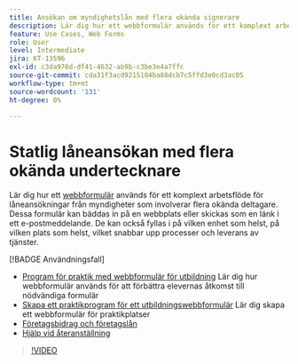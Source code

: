 ```yaml
---
title: Ansökan om myndighetslån med flera okända signerare
description: Lär dig hur ett webbformulär används för ett komplext arbetsflöde för låneansökningar som involverar flera okända deltagare
feature: Use Cases, Web Forms
role: User
level: Intermediate
jira: KT-13596
exl-id: c3da976d-df41-4632-ab9b-c3be3e4a7ffc
source-git-commit: cda31f3acd9215184ba88dcb7c5ffd3e0cd3ac05
workflow-type: tm+mt
source-wordcount: '131'
ht-degree: 0%

---
```


# Statlig låneansökan med flera okända undertecknare

Lär dig hur ett [webbformulär](../sign-advanced-users/webform.md) används för ett komplext arbetsflöde för låneansökningar från myndigheter som involverar flera okända deltagare. Dessa formulär kan bäddas in på en webbplats eller skickas som en länk i ett e-postmeddelande. De kan också fyllas i på vilken enhet som helst, på vilken plats som helst, vilket snabbar upp processer och leverans av tjänster.

[!BADGE Användningsfall]

* [Program för praktik med webbformulär för utbildning](https://experienceleague.adobe.com/docs/document-cloud-learn/sign-learning-hub/expand/recipes/edu/usecase-edu-intern.html?lang=en)
Lär dig hur webbformulär används för att förbättra elevernas åtkomst till nödvändiga formulär
* [Skapa ett praktikprogram för ett utbildningswebbformulär](https://experienceleague.adobe.com/docs/document-cloud-learn/sign-learning-hub/expand/recipes/edu/usecase-edu-intern-create.html?lang=en)
Lär dig skapa ett webbformulär för praktikplatser
* [Företagsbidrag och företagslån](https://experienceleague.adobe.com/docs/document-cloud-learn/sign-learning-hub/expand/recipes/gov/usecasegovgrants.html?lang=en)
* [Hjälp vid återanställning](https://experienceleague.adobe.com/docs/document-cloud-learn/sign-learning-hub/expand/recipes/gov/usecasegovreemployment.html?lang=en)

>[!VIDEO](https://video.tv.adobe.com/v/3421619?quality=12&learn=on&hidetitle=true)
